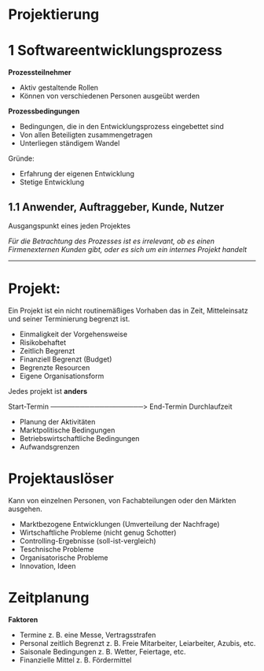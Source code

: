 Projektierung
=============

1 Softwareentwicklungsprozess
===

**Prozessteilnehmer**

- Aktiv gestaltende Rollen
- Können von verschiedenen Personen ausgeübt werden

**Prozessbedingungen**

- Bedingungen, die in den Entwicklungsprozess eingebettet sind
- Von allen Beteiligten zusammengetragen
- Unterliegen ständigem Wandel

Gründe:

- Erfahrung der eigenen Entwicklung
- Stetige Entwicklung

1.1 Anwender, Auftraggeber, Kunde, Nutzer
---

Ausgangspunkt eines jeden Projektes

*Für die Betrachtung des Prozesses ist es irrelevant, ob es einen Firmenexternen Kunden gibt, oder es sich um ein internes Projekt handelt*

-----------------------------------

Projekt:
==========

Ein Projekt ist ein nicht routinemäßiges Vorhaben das in Zeit, Mitteleinsatz und seiner Terminierung begrenzt ist.

- Einmaligkeit der Vorgehensweise
- Risikobehaftet
- Zeitlich Begrenzt
- Finanziell Begrenzt (Budget)
- Begrenzte Resourcen
- Eigene Organisationsform

Jedes projekt ist __anders__

Start-Termin ───────────────────> End-Termin
								Durchlaufzeit

- Planung der Aktivitäten
- Marktpolitische Bedingungen
- Betriebswirtschaftliche Bedingungen
- Aufwandsgrenzen

Projektauslöser
======

Kann von einzelnen Personen, von Fachabteilungen oder den Märkten ausgehen.

- Marktbezogene Entwicklungen (Umverteilung der Nachfrage)
- Wirtschaftliche Probleme (nicht genug Schotter)
- Controlling-Ergebnisse (soll-ist-vergleich)
- Teschnische Probleme
- Organisatorische Probleme
- Innovation, Ideen

Zeitplanung
===

**Faktoren**

- Termine z. B. eine Messe, Vertragsstrafen
- Personal zeitlich Begrenzt z. B. Freie Mitarbeiter, Leiarbeiter, Azubis, etc.
- Saisonale Bedingungen z. B. Wetter, Feiertage, etc.
- Finanzielle Mittel z. B. Fördermittel
